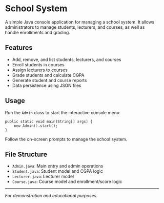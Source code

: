 # School System

A simple Java console application for managing a school system. It allows administrators to manage students, lecturers, and courses, as well as handle enrollments and grading.

## Features

- Add, remove, and list students, lecturers, and courses
- Enroll students in courses
- Assign lecturers to courses
- Grade students and calculate CGPA
- Generate student and course reports
- Data persistence using JSON files

## Usage

Run the `Admin` class to start the interactive console menu:

```
public static void main(String[] args) {
    new Admin().start();
}
```

Follow the on-screen prompts to manage the school system.

## File Structure

- `Admin.java`: Main entry and admin operations
- `Student.java`: Student model and CGPA logic
- `Lecturer.java`: Lecturer model
- `Course.java`: Course model and enrollment/score logic

---

_For demonstration and educational purposes._
